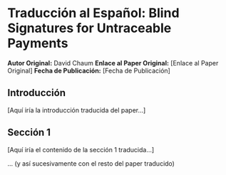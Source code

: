 # Traducción al Español: Blind Signatures for Untraceable Payments

**Autor Original:** David Chaum
**Enlace al Paper Original:** [Enlace al Paper Original]
**Fecha de Publicación:** [Fecha de Publicación]

## Introducción

[Aquí iría la introducción traducida del paper...]

## Sección 1

[Aquí iría el contenido de la sección 1 traducida...]

... (y así sucesivamente con el resto del paper traducido)
